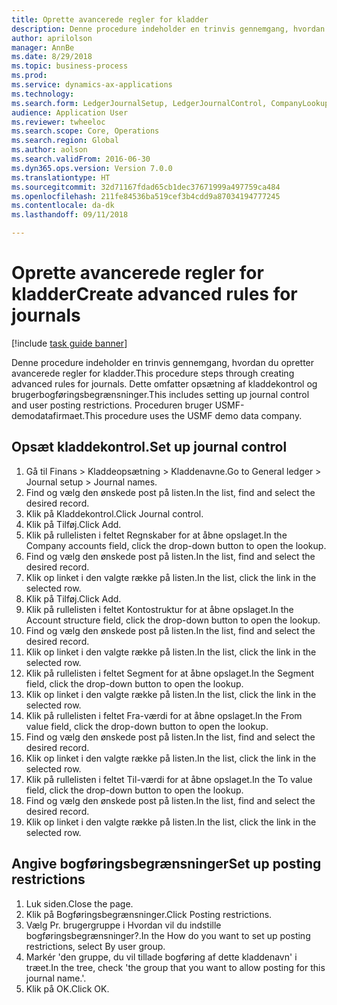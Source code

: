 ```yaml
--- 
title: Oprette avancerede regler for kladder
description: Denne procedure indeholder en trinvis gennemgang, hvordan du opretter avancerede regler for kladder.
author: aprilolson
manager: AnnBe
ms.date: 8/29/2018
ms.topic: business-process
ms.prod: 
ms.service: dynamics-ax-applications
ms.technology: 
ms.search.form: LedgerJournalSetup, LedgerJournalControl, CompanyLookup, LedgerJournalPostControl
audience: Application User
ms.reviewer: twheeloc
ms.search.scope: Core, Operations
ms.search.region: Global
ms.author: aolson
ms.search.validFrom: 2016-06-30
ms.dyn365.ops.version: Version 7.0.0
ms.translationtype: HT
ms.sourcegitcommit: 32d71167fdad65cb1dec37671999a497759ca484
ms.openlocfilehash: 211fe84536ba519cef3b4cdd9a87034194777245
ms.contentlocale: da-dk
ms.lasthandoff: 09/11/2018

---
```

# <a name="create-advanced-rules-for-journals"></a><span data-ttu-id="7c283-103">Oprette avancerede regler for kladder</span><span class="sxs-lookup"><span data-stu-id="7c283-103">Create advanced rules for journals</span></span>

[!include [task guide banner](../../includes/task-guide-banner.md)]

<span data-ttu-id="7c283-104">Denne procedure indeholder en trinvis gennemgang, hvordan du opretter avancerede regler for kladder.</span><span class="sxs-lookup"><span data-stu-id="7c283-104">This procedure steps through creating advanced rules for journals.</span></span> <span data-ttu-id="7c283-105">Dette omfatter opsætning af kladdekontrol og brugerbogføringsbegrænsninger.</span><span class="sxs-lookup"><span data-stu-id="7c283-105">This includes setting up journal control and user posting restrictions.</span></span> <span data-ttu-id="7c283-106">Proceduren bruger USMF-demodatafirmaet.</span><span class="sxs-lookup"><span data-stu-id="7c283-106">This procedure uses the USMF demo data company.</span></span>


## <a name="set-up-journal-control"></a><span data-ttu-id="7c283-107">Opsæt kladdekontrol.</span><span class="sxs-lookup"><span data-stu-id="7c283-107">Set up journal control</span></span>
1. <span data-ttu-id="7c283-108">Gå til Finans > Kladdeopsætning > Kladdenavne.</span><span class="sxs-lookup"><span data-stu-id="7c283-108">Go to General ledger > Journal setup > Journal names.</span></span>
2. <span data-ttu-id="7c283-109">Find og vælg den ønskede post på listen.</span><span class="sxs-lookup"><span data-stu-id="7c283-109">In the list, find and select the desired record.</span></span>
3. <span data-ttu-id="7c283-110">Klik på Kladdekontrol.</span><span class="sxs-lookup"><span data-stu-id="7c283-110">Click Journal control.</span></span>
4. <span data-ttu-id="7c283-111">Klik på Tilføj.</span><span class="sxs-lookup"><span data-stu-id="7c283-111">Click Add.</span></span>
5. <span data-ttu-id="7c283-112">Klik på rullelisten i feltet Regnskaber for at åbne opslaget.</span><span class="sxs-lookup"><span data-stu-id="7c283-112">In the Company accounts field, click the drop-down button to open the lookup.</span></span>
6. <span data-ttu-id="7c283-113">Find og vælg den ønskede post på listen.</span><span class="sxs-lookup"><span data-stu-id="7c283-113">In the list, find and select the desired record.</span></span>
7. <span data-ttu-id="7c283-114">Klik op linket i den valgte række på listen.</span><span class="sxs-lookup"><span data-stu-id="7c283-114">In the list, click the link in the selected row.</span></span>
8. <span data-ttu-id="7c283-115">Klik på Tilføj.</span><span class="sxs-lookup"><span data-stu-id="7c283-115">Click Add.</span></span>
9. <span data-ttu-id="7c283-116">Klik på rullelisten i feltet Kontostruktur for at åbne opslaget.</span><span class="sxs-lookup"><span data-stu-id="7c283-116">In the Account structure field, click the drop-down button to open the lookup.</span></span>
10. <span data-ttu-id="7c283-117">Find og vælg den ønskede post på listen.</span><span class="sxs-lookup"><span data-stu-id="7c283-117">In the list, find and select the desired record.</span></span>
11. <span data-ttu-id="7c283-118">Klik op linket i den valgte række på listen.</span><span class="sxs-lookup"><span data-stu-id="7c283-118">In the list, click the link in the selected row.</span></span>
12. <span data-ttu-id="7c283-119">Klik på rullelisten i feltet Segment for at åbne opslaget.</span><span class="sxs-lookup"><span data-stu-id="7c283-119">In the Segment field, click the drop-down button to open the lookup.</span></span>
13. <span data-ttu-id="7c283-120">Klik op linket i den valgte række på listen.</span><span class="sxs-lookup"><span data-stu-id="7c283-120">In the list, click the link in the selected row.</span></span>
14. <span data-ttu-id="7c283-121">Klik på rullelisten i feltet Fra-værdi for at åbne opslaget.</span><span class="sxs-lookup"><span data-stu-id="7c283-121">In the From value field, click the drop-down button to open the lookup.</span></span>
15. <span data-ttu-id="7c283-122">Find og vælg den ønskede post på listen.</span><span class="sxs-lookup"><span data-stu-id="7c283-122">In the list, find and select the desired record.</span></span>
16. <span data-ttu-id="7c283-123">Klik op linket i den valgte række på listen.</span><span class="sxs-lookup"><span data-stu-id="7c283-123">In the list, click the link in the selected row.</span></span>
17. <span data-ttu-id="7c283-124">Klik på rullelisten i feltet Til-værdi for at åbne opslaget.</span><span class="sxs-lookup"><span data-stu-id="7c283-124">In the To value field, click the drop-down button to open the lookup.</span></span>
18. <span data-ttu-id="7c283-125">Find og vælg den ønskede post på listen.</span><span class="sxs-lookup"><span data-stu-id="7c283-125">In the list, find and select the desired record.</span></span>
19. <span data-ttu-id="7c283-126">Klik op linket i den valgte række på listen.</span><span class="sxs-lookup"><span data-stu-id="7c283-126">In the list, click the link in the selected row.</span></span>

## <a name="set-up-posting-restrictions"></a><span data-ttu-id="7c283-127">Angive bogføringsbegrænsninger</span><span class="sxs-lookup"><span data-stu-id="7c283-127">Set up posting restrictions</span></span>
1. <span data-ttu-id="7c283-128">Luk siden.</span><span class="sxs-lookup"><span data-stu-id="7c283-128">Close the page.</span></span>
2. <span data-ttu-id="7c283-129">Klik på Bogføringsbegrænsninger.</span><span class="sxs-lookup"><span data-stu-id="7c283-129">Click Posting restrictions.</span></span>
3. <span data-ttu-id="7c283-130">Vælg Pr. brugergruppe i Hvordan vil du indstille bogføringsbegrænsninger?.</span><span class="sxs-lookup"><span data-stu-id="7c283-130">In the How do you want to set up posting restrictions, select By user group.</span></span>
4. <span data-ttu-id="7c283-131">Markér 'den gruppe, du vil tillade bogføring af dette kladdenavn' i træet.</span><span class="sxs-lookup"><span data-stu-id="7c283-131">In the tree, check 'the group that you want to allow posting for this journal name.'.</span></span>
5. <span data-ttu-id="7c283-132">Klik på OK.</span><span class="sxs-lookup"><span data-stu-id="7c283-132">Click OK.</span></span>


